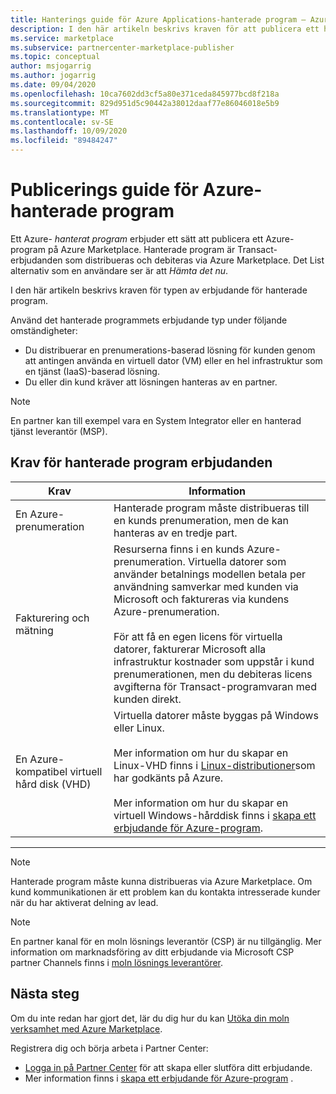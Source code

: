 ```yaml
---
title: Hanterings guide för Azure Applications-hanterade program – Azure Marketplace
description: I den här artikeln beskrivs kraven för att publicera ett hanterat program på Azure Marketplace.
ms.service: marketplace
ms.subservice: partnercenter-marketplace-publisher
ms.topic: conceptual
author: msjogarrig
ms.author: jogarrig
ms.date: 09/04/2020
ms.openlocfilehash: 10ca7602dd3cf5a80e371ceda845977bcd8f218a
ms.sourcegitcommit: 829d951d5c90442a38012daaf77e86046018e5b9
ms.translationtype: MT
ms.contentlocale: sv-SE
ms.lasthandoff: 10/09/2020
ms.locfileid: "89484247"
---
```

# <a name="publishing-guide-for-azure-managed-applications"></a>Publicerings guide för Azure-hanterade program

Ett Azure- *hanterat program* erbjuder ett sätt att publicera ett Azure-program på Azure Marketplace. Hanterade program är Transact-erbjudanden som distribueras och debiteras via Azure Marketplace. Det List alternativ som en användare ser är att *Hämta det nu*.

I den här artikeln beskrivs kraven för typen av erbjudande för hanterade program.

Använd det hanterade programmets erbjudande typ under följande omständigheter:

- Du distribuerar en prenumerations-baserad lösning för kunden genom att antingen använda en virtuell dator (VM) eller en hel infrastruktur som en tjänst (IaaS)-baserad lösning.
- Du eller din kund kräver att lösningen hanteras av en partner.

>[!NOTE]
>En partner kan till exempel vara en System Integrator eller en hanterad tjänst leverantör (MSP).  

## <a name="managed-application-offer-requirements"></a>Krav för hanterade program erbjudanden

|Krav |Information  |
|---------|---------|
|En Azure-prenumeration | Hanterade program måste distribueras till en kunds prenumeration, men de kan hanteras av en tredje part. |
|Fakturering och mätning    |  Resurserna finns i en kunds Azure-prenumeration. Virtuella datorer som använder betalnings modellen betala per användning samverkar med kunden via Microsoft och faktureras via kundens Azure-prenumeration. <br><br> För att få en egen licens för virtuella datorer, fakturerar Microsoft alla infrastruktur kostnader som uppstår i kund prenumerationen, men du debiteras licens avgifterna för Transact-programvaran med kunden direkt.        |
|En Azure-kompatibel virtuell hård disk (VHD)    |   Virtuella datorer måste byggas på Windows eller Linux.<br><br>Mer information om hur du skapar en Linux-VHD finns i [Linux-distributioner](../virtual-machines/linux/endorsed-distros.md)som har godkänts på Azure.<br><br>Mer information om hur du skapar en virtuell Windows-hårddisk finns i [skapa ett erbjudande för Azure-program](./partner-center-portal/create-new-azure-apps-offer.md). |

---

> [!NOTE]
> Hanterade program måste kunna distribueras via Azure Marketplace. Om kund kommunikationen är ett problem kan du kontakta intresserade kunder när du har aktiverat delning av lead.  

> [!Note]
> En partner kanal för en moln lösnings leverantör (CSP) är nu tillgänglig. Mer information om marknadsföring av ditt erbjudande via Microsoft CSP partner Channels finns i [moln lösnings leverantörer](./cloud-solution-providers.md).

## <a name="next-steps"></a>Nästa steg

Om du inte redan har gjort det, lär du dig hur du kan [Utöka din moln verksamhet med Azure Marketplace](https://azuremarketplace.microsoft.com/sell).

Registrera dig och börja arbeta i Partner Center:

- [Logga in på Partner Center](https://partner.microsoft.com/dashboard/account/v3/enrollment/introduction/partnership) för att skapa eller slutföra ditt erbjudande.
- Mer information finns i [skapa ett erbjudande för Azure-program](./partner-center-portal/create-new-azure-apps-offer.md) .

